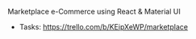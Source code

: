 Marketplace e-Commerce using React & Material UI

- Tasks: https://trello.com/b/KEipXeWP/marketplace
